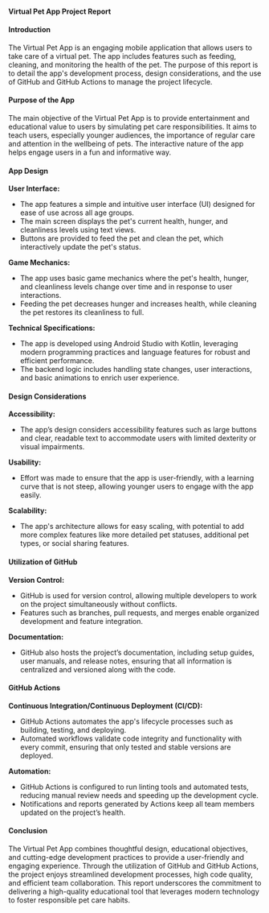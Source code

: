 #### Virtual Pet App Project Report

#### Introduction
The Virtual Pet App is an engaging mobile application that allows users to take care of a virtual pet. The app includes features such as feeding, cleaning, and monitoring the health of the pet. The purpose of this report is to detail the app's development process, design considerations, and the use of GitHub and GitHub Actions to manage the project lifecycle.

#### Purpose of the App
The main objective of the Virtual Pet App is to provide entertainment and educational value to users by simulating pet care responsibilities. It aims to teach users, especially younger audiences, the importance of regular care and attention in the wellbeing of pets. The interactive nature of the app helps engage users in a fun and informative way.

#### App Design
**User Interface:**
- The app features a simple and intuitive user interface (UI) designed for ease of use across all age groups.
- The main screen displays the pet's current health, hunger, and cleanliness levels using text views.
- Buttons are provided to feed the pet and clean the pet, which interactively update the pet's status.

**Game Mechanics:**
- The app uses basic game mechanics where the pet's health, hunger, and cleanliness levels change over time and in response to user interactions.
- Feeding the pet decreases hunger and increases health, while cleaning the pet restores its cleanliness to full.

**Technical Specifications:**
- The app is developed using Android Studio with Kotlin, leveraging modern programming practices and language features for robust and efficient performance.
- The backend logic includes handling state changes, user interactions, and basic animations to enrich user experience.

#### Design Considerations
**Accessibility:**
- The app’s design considers accessibility features such as large buttons and clear, readable text to accommodate users with limited dexterity or visual impairments.

**Usability:**
- Effort was made to ensure that the app is user-friendly, with a learning curve that is not steep, allowing younger users to engage with the app easily.

**Scalability:**
- The app's architecture allows for easy scaling, with potential to add more complex features like more detailed pet statuses, additional pet types, or social sharing features.

#### Utilization of GitHub
**Version Control:**
- GitHub is used for version control, allowing multiple developers to work on the project simultaneously without conflicts.
- Features such as branches, pull requests, and merges enable organized development and feature integration.

**Documentation:**
- GitHub also hosts the project’s documentation, including setup guides, user manuals, and release notes, ensuring that all information is centralized and versioned along with the code.

#### GitHub Actions
**Continuous Integration/Continuous Deployment (CI/CD):**
- GitHub Actions automates the app's lifecycle processes such as building, testing, and deploying.
- Automated workflows validate code integrity and functionality with every commit, ensuring that only tested and stable versions are deployed.

**Automation:**
- GitHub Actions is configured to run linting tools and automated tests, reducing manual review needs and speeding up the development cycle.
- Notifications and reports generated by Actions keep all team members updated on the project’s health.

#### Conclusion
The Virtual Pet App combines thoughtful design, educational objectives, and cutting-edge development practices to provide a user-friendly and engaging experience. Through the utilization of GitHub and GitHub Actions, the project enjoys streamlined development processes, high code quality, and efficient team collaboration. This report underscores the commitment to delivering a high-quality educational tool that leverages modern technology to foster responsible pet care habits.
